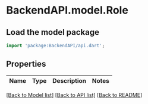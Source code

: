 # BackendAPI.model.Role

## Load the model package
```dart
import 'package:BackendAPI/api.dart';
```

## Properties
 Name | Type | Description | Notes 
------|------|-------------|-------

[[Back to Model list]](../README.md#documentation-for-models) [[Back to API list]](../README.md#documentation-for-api-endpoints) [[Back to README]](../README.md)


